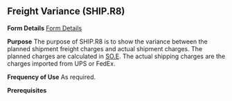 ## Freight Variance (SHIP.R8)
<PageHeader />

**Form Details**
[Form Details](../SHIP-R8-1/README.md)

**Purpose**
The purpose of SHIP.R8 is to show the variance between the planned shipment
freight charges and actual shipment charges. The planned charges are
calculated in [SO.E](../SO-E/README.md). The actual shipping charges are the charges
imported from UPS or FedEx.

**Frequency of Use**
As required.

**Prerequisites**

<badge text= "Version 8.10.57 " vertical="middle" />

<PageFooter />
